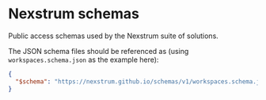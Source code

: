 # Nexstrum schemas

Public access schemas used by the Nexstrum suite of solutions.  

The JSON schema files should be referenced as (using `workspaces.schema.json` as the example here):

```json
{
  "$schema": "https://nexstrum.github.io/schemas/v1/workspaces.schema.json"
}
```

